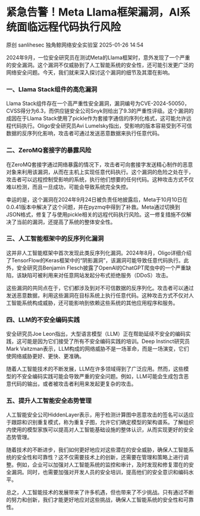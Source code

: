 #  紧急告警！Meta Llama框架漏洞，AI系统面临远程代码执行风险   
原创 sanlihesec  独角鲸网络安全实验室   2025-01-26 14:54  
  
2024年9月，一位安全研究员在测试Meta的Llama框架时，意外发现了一个严重的安全漏洞。这个漏洞不仅威胁到了人工智能系统的安全性，还可能引发更广泛的网络安全问题。今天，我们就来深入探讨这个漏洞的细节及其潜在影响。  
### 一、Llama Stack组件的高危漏洞  
  
Llama Stack组件存在一个高严重性安全漏洞，漏洞编号为CVE-2024-50050，CVSS得分为6.3，而供应链安全公司Snyk则给出了9.3的严重性评级。这个漏洞的成因在于Llama Stack使用了pickle作为套接字通信的序列化格式，这可能允许远程代码执行。Oligo安全研究员Avi Lumelsky指出，受影响的版本容易受到不可信数据的反序列化影响，攻击者可通过发送恶意数据来执行任意代码。  
### 二、ZeroMQ套接字的暴露风险  
  
在ZeroMQ套接字通过网络暴露的情况下，攻击者可向套接字发送精心制作的恶意对象来利用该漏洞，从而在主机上实现任意代码执行。这个漏洞的危险之处在于，攻击者可以远程控制受影响的系统，执行他们想要的任何代码。这种攻击方式不仅难以检测，而且一旦成功，可能会导致系统完全失控。  
  
幸运的是，这个漏洞在2024年9月24日被负责任地披露后，Meta于10月10日在0.0.41版本中解决了这个问题，并在pyzmq中得到了补救。Meta通过切换到JSON格式，修复了与使用pickle相关的远程代码执行风险。这一修复措施不仅解决了当前的漏洞，还提高了系统的整体安全性。  
### 三、人工智能框架中的反序列化漏洞  
  
这并非人工智能框架中首次发现此类反序列化漏洞。2024年8月，Oligo详细介绍了TensorFlow的Keras框架中的“阴影漏洞”，该漏洞可能导致任意代码执行。此外，安全研究员Benjamin Flesch披露了OpenAI的ChatGPT爬虫中的一个严重缺陷，该缺陷可被利用来对任意网站发起分布式拒绝服务（DDoS）攻击。  
  
这些漏洞的共同点在于，它们都涉及到对不可信数据的反序列化。攻击者可以通过发送恶意数据，利用这些漏洞在目标系统上执行任意代码。这种攻击方式不仅对人工智能系统构成威胁，还可能影响到依赖这些系统的其他应用程序和服务。  
### 四、LLM的不安全编码实践  
  
安全研究员Joe Leon指出，大型语言模型（LLM）正在帮助延续不安全的编码实践，这可能是因为它们接受了所有不安全编码实践的培训。Deep Instinct研究员Mark Vaitzman表示，LLM构成的网络威胁不是一场革命，而是一场演变，它们使网络威胁更好、更快、更准确。  
  
随着人工智能技术的不断发展，LLM在许多领域得到了广泛应用。然而，这些模型的不安全编码实践可能会导致严重的安全问题。例如，LLM可能会生成包含恶意代码的输出，或者被攻击者利用来发起更复杂的攻击。  
### 五、提升人工智能安全态势管理  
  
人工智能安全公司HiddenLayer表示，用于检测计算图中恶意攻击的签名可以适应于跟踪和识别重复模式，称为重复子图，允许它们确定模型的架构谱系。了解组织内使用的模型家族可以提高对人工智能基础设施的整体认识，从而实现更好的安全态势管理。  
  
随着技术的不断进步，我们如何更好地应对这些潜在的安全威胁，确保人工智能系统的安全性和可靠性？这不仅需要技术上的创新，还需要在管理和策略上进行调整。例如，企业可以加强对人工智能系统的监控和审计，及时发现和修复潜在的安全漏洞。同时，也需要加强对开发人员的安全培训，提高他们的安全意识和编码水平。  
  
总之，人工智能技术的发展带来了许多机遇，但也带来了不少挑战。只有通过不断的努力和创新，我们才能更好地应对这些挑战，确保人工智能系统的安全性和可靠性。  
  
